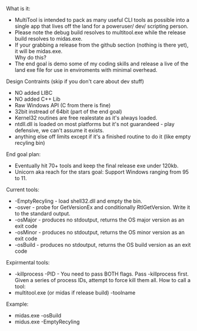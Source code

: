 
What is it:
* MultiTool is intended to pack as many useful CLI tools as possible into a single app that lives off the land for a poweruser/ dev/ scripting person.
* Please note the debug build resolves to multitool.exe while the release build resolves to midas.exe.  
* If your grabbing a release from the github section (nothing is there yet), it will be midas.exe.  
Why do this?
* The end goal is demo some of my coding skills and release a live of the land exe file for use in enviroments with minimal overhead. 


Design Contraints (skip if you don't care about dev stuff)
* NO added LIBC
* NO added C++ Lib
* Raw Windows API (C from there is fine)
* 32bit instread of 64bit (part of the end goal)
* Kernel32 routines are free realestate as it's always loaded.
* ntdll.dll is loaded on most platforms but it's not guarandeed - play defensive, we can't assume it exists.
* anything else off limits except if it's a finished routine to do it (like empty recyling bin)


End goal plan:
* Eventually hit 70+ tools and keep the final release exe under 120kb.
* Unicorn aka reach for the stars goal:  Support Windows ranging from 95 to 11. 

Current tools:
*	-EmptyRecyling	    -	 load shell32.dll and empty the bin.
*	-osver			    -	probe for GetVersionEx and conditionally RtlGetVersion.  Write it to the standard output.
*	-osMajor		    -	produces no stdoutput, returns the OS major version as an exit code
*	-osMinor		    -	produces no stdoutput, returns the OS minor version as an exit code
*	-osBuild		    -	produces no stdoutput, returns the OS build version as an exit code

Expirmental tools:
*	-killprocess -PID	-	You need to pass BOTH flags. Pass -killprocess first.   Given a series of process IDs, attempt to force kill them all.
How to call a tool:
*	multitool.exe (or midas if release build)    -toolname

Example:
*	midas.exe	-osBuild
*	midus.exe	-EmptyRecyling